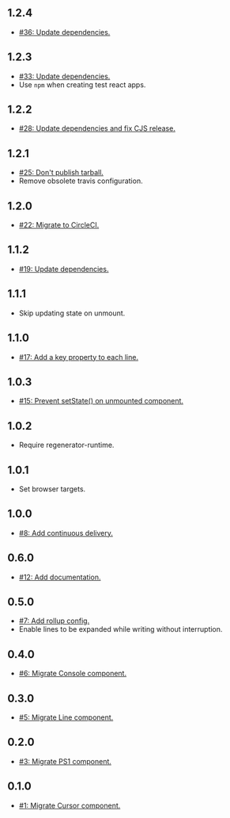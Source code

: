 ## 1.2.4
* [#36: Update dependencies.](https://github.com/haensl/react-component-console/issues/36)

## 1.2.3
* [#33: Update dependencies.](https://github.com/haensl/react-component-console/issues/33)
* Use `npm` when creating test react apps.

## 1.2.2
* [#28: Update dependencies and fix CJS release.](https://github.com/haensl/react-component-console/issues/28)

## 1.2.1
* [#25: Don't publish tarball.](https://github.com/haensl/react-component-console/issues/25)
* Remove obsolete travis configuration.

## 1.2.0
* [#22: Migrate to CircleCI.](https://github.com/haensl/react-component-console/issues/22)

## 1.1.2
* [#19: Update dependencies.](https://github.com/haensl/react-component-console/issues/19)

## 1.1.1
* Skip updating state on unmount.

## 1.1.0
* [#17: Add a key property to each line.](https://github.com/haensl/react-component-console/issues/17)

## 1.0.3
* [#15: Prevent setState() on unmounted component.](https://github.com/haensl/react-component-console/issues/15)

## 1.0.2
* Require regenerator-runtime.

## 1.0.1
* Set browser targets.

## 1.0.0
* [#8: Add continuous delivery.](https://github.com/haensl/react-component-console/issues/8)

## 0.6.0
* [#12: Add documentation.](https://github.com/haensl/react-component-console/issues/12)

## 0.5.0
* [#7: Add rollup config.](https://github.com/haensl/react-component-console/issues/7)
* Enable lines to be expanded while writing without interruption.

## 0.4.0
* [#6: Migrate Console component.](https://github.com/haensl/react-component-console/issues/6)

## 0.3.0
* [#5: Migrate Line component.](https://github.com/haensl/react-component-console/issues/5)

## 0.2.0
* [#3: Migrate PS1 component.](https://github.com/haensl/react-component-console/issues/3)

## 0.1.0
* [#1: Migrate Cursor component.](https://github.com/haensl/react-component-console/issues/1)
